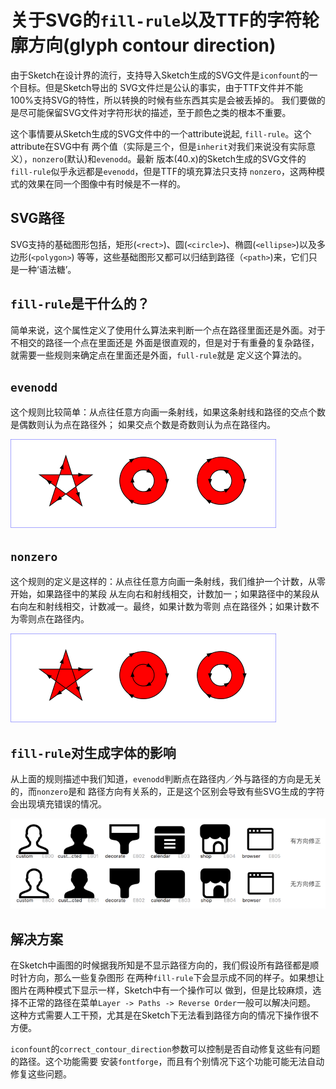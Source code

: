 # 关于SVG的`fill-rule`以及TTF的字符轮廓方向(glyph contour direction)

由于Sketch在设计界的流行，支持导入Sketch生成的SVG文件是`iconfount`的一个目标。但是Sketch导出的
SVG文件烂是公认的事实，由于TTF文件并不能100%支持SVG的特性，所以转换的时候有些东西其实是会被丢掉的。
我们要做的是尽可能保留SVG文件对字符形状的描述，至于颜色之类的根本不重要。

这个事情要从Sketch生成的SVG文件中的一个attribute说起, `fill-rule`。这个attribute在SVG中有
两个值（实际是三个，但是`inherit`对我们来说没有实际意义），`nonzero`(默认)和`evenodd`。最新
版本(40.x)的Sketch生成的SVG文件的`fill-rule`似乎永远都是`evenodd`，但是TTF的填充算法只支持
`nonzero`，这两种模式的效果在同一个图像中有时候是不一样的。

## SVG路径

SVG支持的基础图形包括，矩形(`<rect>`)、圆(`<circle>`)、椭圆(`<ellipse>`)以及多边形(`<polygon>`)
等等，这些基础图形又都可以归结到路径（`<path>`)来，它们只是一种‘语法糖’。

## `fill-rule`是干什么的？

简单来说，这个属性定义了使用什么算法来判断一个点在路径里面还是外面。对于不相交的路径一个点在里面还是
外面是很直观的，但是对于有重叠的复杂路径，就需要一些规则来确定点在里面还是外面，`full-rule`就是
定义这个算法的。

## `evenodd`

这个规则比较简单：从点往任意方向画一条射线，如果这条射线和路径的交点个数是偶数则认为点在路径外；
如果交点个数是奇数则认为点在路径内。

![fillrule-evenodd](img/fillrule-evenodd.png)

## `nonzero`

这个规则的定义是这样的：从点往任意方向画一条射线，我们维护一个计数，从零开始，如果路径中的某段
从左向右和射线相交，计数加一；如果路径中的某段从右向左和射线相交，计数减一。最终，如果计数为零则
点在路径外；如果计数不为零则点在路径内。

![fillrule-nonzero](img/fillrule-nonzero.png)

## `fill-rule`对生成字体的影响

从上面的规则描述中我们知道，`evenodd`判断点在路径内／外与路径的方向是无关的，而`nonzero`是和
路径方向有关系的，正是这个区别会导致有些SVG生成的字符会出现填充错误的情况。

![fillrule-compare](img/fillrule-compare.png)

## 解决方案

在Sketch中画图的时候据我所知是不显示路径方向的，我们假设所有路径都是顺时针方向，那么一些复杂图形
在两种`fill-rule`下会显示成不同的样子。如果想让图片在两种模式下显示一样，Sketch中有一个操作可以
做到，但是比较麻烦，选择不正常的路径在菜单`Layer -> Paths -> Reverse Order`一般可以解决问题。
这种方式需要人工干预，尤其是在Sketch下无法看到路径方向的情况下操作很不方便。

`iconfount`的`correct_contour_direction`参数可以控制是否自动修复这些有问题的路径。这个功能需要
安装`fontforge`，而且有个别情况下这个功能可能无法自动修复这些问题。
